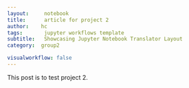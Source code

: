 ```yaml
---
layout:     notebook
title:      article for project 2
author:    hc
tags: 		jupyter workflows template
subtitle:   Showcasing Jupyter Notebook Translator Layout
category:  group2

visualworkflow: false
---
```


This post is to test project 2.

